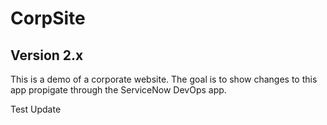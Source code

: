 # CorpSite

## Version 2.x

This is a demo of a corporate website.  The goal is to show changes to this app propigate through the ServiceNow DevOps app.

Test Update
